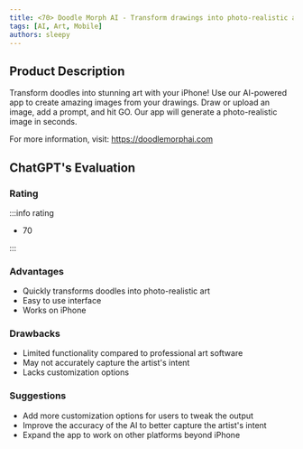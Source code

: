 ```yaml
---
title: <70> Doodle Morph AI - Transform drawings into photo-realistic art with AI
tags: [AI, Art, Mobile]
authors: sleepy
---
```


## Product Description

Transform doodles into stunning art with your iPhone! Use our AI-powered app to create amazing images from your drawings. Draw or upload an image, add a prompt, and hit GO. Our app will generate a photo-realistic image in seconds.

For more information, visit: https://doodlemorphai.com

## ChatGPT's Evaluation

### Rating

:::info rating

- 70

:::

### Advantages

- Quickly transforms doodles into photo-realistic art
- Easy to use interface
- Works on iPhone


### Drawbacks

- Limited functionality compared to professional art software
- May not accurately capture the artist's intent
- Lacks customization options

### Suggestions

- Add more customization options for users to tweak the output
- Improve the accuracy of the AI to better capture the artist's intent
- Expand the app to work on other platforms beyond iPhone